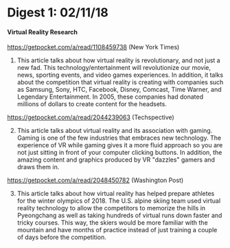 # Digest 1: 02/11/18
#### Virtual Reality Research

https://getpocket.com/a/read/1108459738 (New York Times)

1. This article talks about how virtual reality is revolutionary, and not just a new fad.  This technology/entertainment will revolutionize our movie, news, sporting events, and video games experiences.  In addition, it talks about the competition that virtual reality is creating with companies such as Samsung, Sony, HTC, Facebook, Disney, Comcast, Time Warner, and Legendary Entertainment.  In 2005, these companies had donated millions of dollars to create content for the headsets.

https://getpocket.com/a/read/2044239063 (Techspective)

2. This article talks about virtual reality and its association with gaming.  Gaming is one of the few industries that embraces new technology.  The experience of VR while gaming gives it a more fluid approach so you are not just sitting in front of your computer clicking buttons.  In addition, the amazing content and graphics produced by VR "dazzles" gamers and draws them in.  

https://getpocket.com/a/read/2048450782 (Washington Post)

3. This article talks about how virtual reality has helped prepare athletes for the winter olympics of 2018.  The U.S. alpine skiing team used virtual reality technology to allow the competitors to memorize the hills in Pyeongchang as well as taking hundreds of virtual runs down faster and tricky courses.  This way, the skiers would be more familiar with the mountain and have months of practice instead of just training a couple of days before the competition.  
